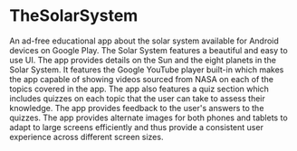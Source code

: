 # TheSolarSystem
An ad-free educational app about the solar system available for Android devices on Google Play.
The Solar System features a beautiful and easy to use UI. The app provides details on the Sun
and the eight planets in the Solar System. It features the Google YouTube player built-in which
makes the app capable of showing videos sourced from NASA on each of the topics covered in the
app. 
The app also features a quiz section which includes quizzes on each topic that the user can take
to assess their knowledge. The app provides feedback to the user's answers to the quizzes.
The app provides alternate images for both phones and tablets to adapt to large screens efficiently 
and thus provide a consistent user experience across different screen sizes.
